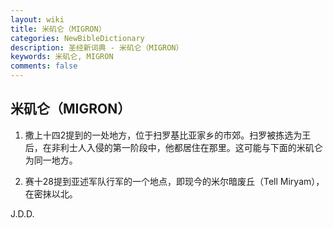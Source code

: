 ```yaml
---
layout: wiki
title: 米矶仑（MIGRON）
categories: NewBibleDictionary
description: 圣经新词典 - 米矶仑（MIGRON）
keywords: 米矶仑, MIGRON
comments: false
---
```


## 米矶仑（MIGRON）

1. 撒上十四2提到的一处地方，位于扫罗基比亚家乡的市郊。扫罗被拣选为王后，在非利士人入侵的第一阶段中，他都居住在那里。这可能与下面的米矶仑为同一地方。

2. 赛十28提到亚述军队行军的一个地点，即现今的米尔暗废丘（Tell Miryam），在密抹以北。

J.D.D.









